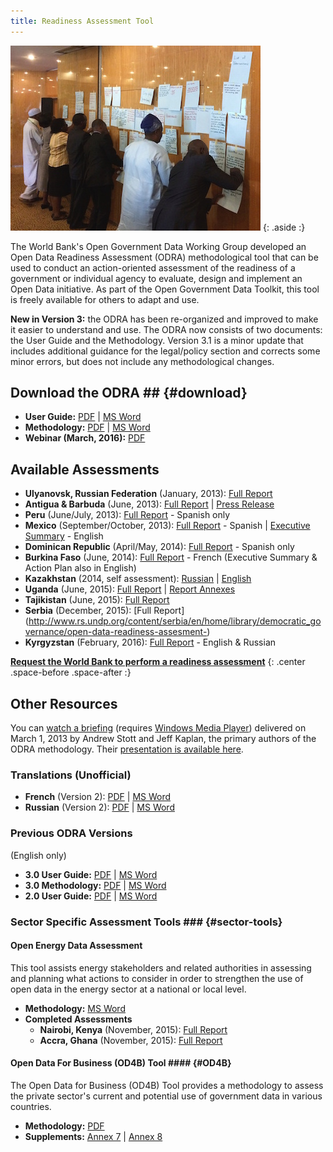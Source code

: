 ```yaml
---
title: Readiness Assessment Tool
---
```



![Citizens in Nigeria participate in a readiness assessment exercise to identify high priority datasets](../docs/images/odra.jpg)
{: .aside :}

The World Bank's Open Government Data Working Group developed an Open Data Readiness Assessment (ODRA) methodological
tool that can be used to conduct an action-oriented assessment of the readiness of a government or individual agency to
evaluate, design and implement an Open Data initiative. As part of the Open Government Data Toolkit, this tool is freely
available for others to adapt and use.

**New in Version 3:** the ODRA has been re-organized and improved to make it easier to understand and use.
The ODRA now consists of two documents: the User Guide and the Methodology. Version 3.1 is a minor
update that includes additional guidance for the legal/policy section and corrects some minor errors, but does
not include any methodological changes.

## Download the ODRA ## {#download}

* **User Guide:** [PDF](../docs/odra/odra_v3.1_userguide-en.pdf) \| [MS Word](../docs/odra/odra_v3.1_userguide-en.doc)
* **Methodology:** [PDF](../docs/odra/odra_v3.1_methodology-en.pdf) \| [MS Word](../docs/odra/odra_v3.1_methodology-en.doc)
* **Webinar (March, 2016):** [PDF](../docs/odra/ODRA_31_WhatsNew.pdf)


## Available Assessments ##

* **Ulyanovsk, Russian Federation** (January, 2013): [Full Report](../docs/odra/odra_ulyanovsk_web_final.doc)
* **Antigua & Barbuda** (June, 2013): [Full Report](http://www.ab.gov.ag/article_details.php?id=4222&category=114) \| [Press Release](http://www.ab.gov.ag/article_details.php?id=4223&category=38)
* **Peru** (June/July, 2013): [Full Report](../docs/odra/odra-peru-final.pdf) - Spanish only
* **Mexico** (September/October, 2013): [Full Report](../docs/odra/odra_mexico_complete.pdf) - Spanish \| [Executive Summary](./docs/odra/odra_mexico_execsummary.pdf) - English
* **Dominican Republic** (April/May, 2014): [Full Report](../docs/odra/odra_republica_dominicana.pdf) - Spanish only
* **Burkina Faso** (June, 2014): [Full Report](../docs/odra/odra-burkina-faso-final-fr.pdf) - French (Executive Summary & Action Plan also in English)
* **Kazakhstan** (2014, self assessment): [Russian](../docs/odra/odra_kazakhstan-ru.docx) \| [English](../docs/odra/odra_kazakhstan-en.docx)
* **Uganda** (June, 2015): [Full Report](../docs/odra/odra_uganda.pdf) \| [Report Annexes](../docs/odra/odra_uganda_annexes.pdf)
* **Tajikistan** (June, 2015): [Full Report](http://cipi.tj/wp-content/uploads/2015/09/En_ODRATajikistan_2015.pdf)
* **Serbia** (December, 2015): [Full Report]
(http://www.rs.undp.org/content/serbia/en/home/library/democratic_governance/open-data-readiness-assesment-)
* **Kyrgyzstan** (February, 2016): [Full Report](http://www.kg.undp.org/content/kyrgyzstan/en/home/library/democratic_governance/odra) - English & Russian


**[Request the World Bank to perform a readiness assessment](mailto:opengovdata@worldbank.org)**
{: .center .space-before .space-after :}


## Other Resources ##

You can [watch a briefing](mms://wbmswebcast1.worldbank.org/DEC/2013-03-01/OD_RA_Briefing.wmv) (requires [Windows Media
Player](http://windows.microsoft.com/en-us/windows/windows-media-player)) delivered on March 1, 2013 by Andrew Stott and
Jeff Kaplan, the primary authors of the ODRA methodology. Their [presentation is available
here](../docs/odra/2013-03-01_0900_open_data-odra_briefing.pdf).

### Translations (Unofficial) ###

* **French** (Version 2): [PDF](../docs/odra/odra_v1-fr.pdf) \| [MS Word](../docs/odra/odra_v1-en.docx)
* **Russian** (Version 2): [PDF](../docs/odra/odra_v2-ru.pdf) \| [MS Word](../docs/odra/odra_v2-ru.docx)

### Previous ODRA Versions ###

(English only)

* **3.0 User Guide:** [PDF](../docs/odra/odra_v3_userguide-en.pdf) \| [MS Word](../docs/odra/odra_v3_userguide-en.doc)
* **3.0 Methodology:** [PDF](../docs/odra/odra_v3_methodology-en.pdf) \| [MS Word](../docs/odra/odra_v3_methodology-en.doc)
* **2.0 User Guide:** [PDF](../docs/odra/odra_v2-en.pdf) \| [MS Word](../docs/odra/odra_v2-en.doc)


### Sector Specific Assessment Tools ### {#sector-tools}

#### Open Energy Data Assessment ####

This tool assists energy stakeholders and related authorities in
assessing and planning what actions to consider in order to strengthen the use of open data in the 
energy sector at a national or local level.

* **Methodology:** [MS Word](../docs/odra/odra_energy_v1_methodology-en.docx) 
* **Completed Assessments**
  * **Nairobi, Kenya** (November, 2015): [Full Report](../docs/odra/odra_energy-nairobi.pdf)
  * **Accra, Ghana** (November, 2015): [Full Report](../docs/odra/odra_energy-accra.pdf)


#### Open Data For Business (OD4B) Tool #### {#OD4B}


The Open Data for Business (OD4B) Tool provides a methodology to assess the private sector's current and potential use of government data in various countries.

* **Methodology:** [PDF](../docs/odra/od4b_v2.8-en.pdf)
* **Supplements:** [Annex 7](../docs/odra/od4b_v2.8_annex7.xlsx) \| [Annex 8](../docs/odra/od4b_v2.8_annex8.xlsx)


